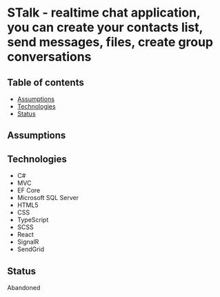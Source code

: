 # STalk - realtime chat application, you can create your contacts list, send messages, files, create group conversations

## Table of contents

* [Assumptions](#assumptions)
* [Technologies](#technologies)
* [Status](#status)

## Assumptions

## Technologies
* C#
* MVC
* EF Core
* Microsoft SQL Server
* HTML5
* CSS
* TypeScript
* SCSS
* React
* SignalR
* SendGrid

## Status

Abandoned
